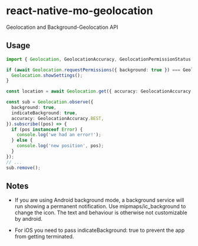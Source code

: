 # react-native-mo-geolocation

Geolocation and Background-Geolocation API

## Usage

```ts
import { Geolocation, GeolocationAccuracy, GeolocationPermissionStatus } from 'react-native-mo-geolocation';

if (await Geolocation.requestPermissions({ background: true }) === GeolocationPermissionStatus.DENIED) {
  Geolocation.showSettings();
}

const location = await Geolocation.get({ accuracy: GeolocationAccuracy.BEST });

const sub = Geolocation.observe({
  background: true,
  indicateBackground: true,
  accuracy: GeolocationAccuracy.BEST,
}).subscribe((pos) => {
  if (pos instanceof Error) {
    console.log('we had an error!');
  } else {
    console.log('new position', pos);
  }
});
// ...
sub.remove();
```

## Notes
- If you are using Android background mode, a background service will run
  showing a permanent notification. Use mipmaps/ic_background to change the
  icon. The text and behaviour is otherwise not customizable by android.

- For iOS you need to pass indicateBackground: true to prevent the app from
  getting terminated.
